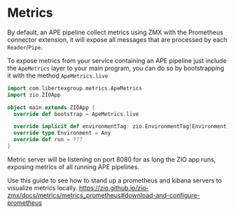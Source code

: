 # Metrics
By default, an APE pipeline collect metrics using ZMX with the Prometheus connector extension, it will expose all 
messages that are processed by each `Reader`/`Pipe`.

To expose metrics from your service containing an APE pipeline just include the `ApeMetrics` layer to your main 
program, you can do so by bootstrapping it with the method `ApeMetrics.live`

```scala
import com.libertexgroup.metrics.ApeMetrics
import zio.ZIOApp

object main extends ZIOApp {
  override def bootstrap = ApeMetrics.live

  override implicit def environmentTag: zio.EnvironmentTag[Environment] = zio.EnvironmentTag[Environment]
  override type Environment = Any
  override def run = ???
}
```

Metric server will be listening on port 8080 for as long the ZIO app runs, exposing metrics of all running APE 
pipelines. 

Use this guide to see how to stand up a prometheus and kibana servers to visualize metrics locally.
https://zio.github.io/zio-zmx/docs/metrics/metrics_prometheus#download-and-configure-prometheus
